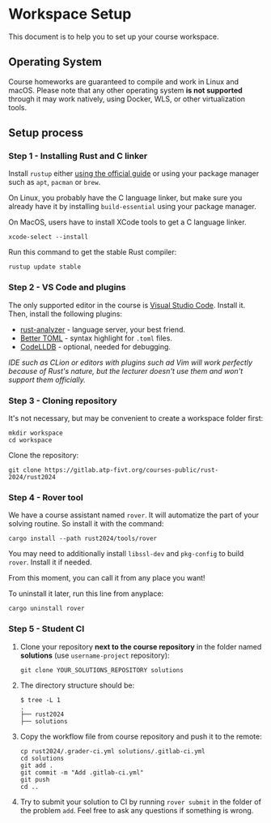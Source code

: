 # Workspace Setup

This document is to help you to set up your course workspace.

## Operating System

Course homeworks are guaranteed to compile and work in Linux and macOS. Please note that any other operating system **is not supported** through it may work natively, using Docker, WLS, or other virtualization tools.

## Setup process

### Step 1 - Installing Rust and C linker

Install `rustup` either [using the official guide](https://www.rust-lang.org/tools/install) or using your package manager such as `apt`, `pacman` or `brew`.

On Linux, you probably have the C language linker, but make sure you already have it by installing `build-essential` using your package manager.

On MacOS, users have to install XCode tools to get a C language linker.

```shell
xcode-select --install
```

Run this command to get the stable Rust compiler:

```shell
rustup update stable
```

### Step 2 - VS Code and plugins

The only supported editor in the course is [Visual Studio Code](https://code.visualstudio.com). Install it. Then, install the following plugins:

- [rust-analyzer](https://marketplace.visualstudio.com/items?itemName=matklad.rust-analyzer) - language server, your best friend.
- [Better TOML](https://marketplace.visualstudio.com/items?itemName=bungcip.better-toml) - syntax highlight for `.toml` files.
- [CodeLLDB](https://marketplace.visualstudio.com/items?itemName=vadimcn.vscode-lldb) - optional, needed for debugging.

_IDE such as CLion or editors with plugins such ad Vim will work perfectly because of Rust's nature, but the lecturer doesn't use them and won't support them officially._

### Step 3 - Cloning repository

It's not necessary, but may be convenient to create a workspace folder first:

```shell
mkdir workspace
cd workspace
```

Clone the repository:

```shell
git clone https://gitlab.atp-fivt.org/courses-public/rust-2024/rust2024
```

### Step 4 - Rover tool

We have a course assistant named `rover`. It will automatize the part of your solving routine. So install it with the command:

```shell
cargo install --path rust2024/tools/rover
```

You may need to additionally install `libssl-dev` and `pkg-config` to build `rover`. Install it if needed.

From this moment, you can call it from any place you want!

To uninstall it later, run this line from anyplace:

```shell
cargo uninstall rover
```

### Step 5 - Student CI

1. Clone your repository **next to the course repository** in the folder named **solutions** (use `username-project` repository):

    ```shell
    git clone YOUR_SOLUTIONS_REPOSITORY solutions
    ```

2. The directory structure should be:

    ```shell
    $ tree -L 1
    .
    ├── rust2024
    ├── solutions
    ```

3. Copy the workflow file from course repository and push it to the remote:

    ```shell
    cp rust2024/.grader-ci.yml solutions/.gitlab-ci.yml
    cd solutions
    git add .
    git commit -m "Add .gitlab-ci.yml"
    git push
    cd ..
    ```

4. Try to submit your solution to CI by running `rover submit` in the folder of the problem `add`. Feel free to ask any questions if something is wrong.
